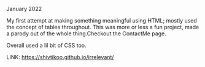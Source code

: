 January 2022

My first attempt at making something meaningful using HTML; mostly used the concept of tables throughout. 
This was more or less a fun project, made a parody out of the whole thing.Checkout the ContactMe page. 

Overall used a lil bit of CSS too.

LINK:
https://shivtikoo.github.io/irrelevant/
